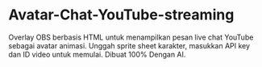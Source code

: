 # Avatar-Chat-YouTube-streaming
Overlay OBS berbasis HTML untuk menampilkan pesan live chat YouTube sebagai avatar animasi. Unggah sprite sheet karakter, masukkan API key dan ID video untuk memulai. Dibuat 100% Dengan AI.
